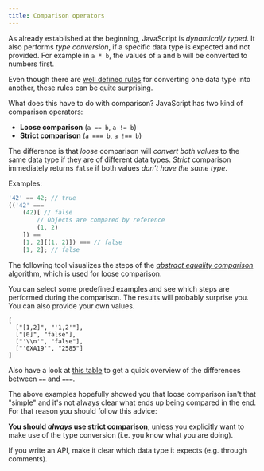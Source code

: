 ```yaml
---
title: Comparison operators
---
```


As already established at the beginning, JavaScript is _dynamically typed_. It
also performs _type conversion_, if a specific data type is expected and not
provided. For example in `a * b`, the values of `a` and `b` will be converted
to numbers first.

Even though there are [well defined rules][conversion rules] for converting one
data type into another, these rules can be quite surprising.

[conversion rules]: http://www.ecma-international.org/ecma-262/5.1/#sec-9

What does this have to do with comparison? JavaScript has two kind of comparison
operators:

- **Loose comparison** (`a == b`, `a != b`)
- **Strict comparison** (`a === b`, `a !== b`)

The difference is that _loose_ comparison will _convert both values_ to the same
data type if they are of different data types. _Strict_ comparison immediately
returns `false` if both values _don't have the same type_.

Examples:

```javascript
'42' == 42; // true
(('42' ===
    (42)[ // false
        // Objects are compared by reference
        (1, 2)
    ]) ==
    [1, 2][(1, 2)]) === // false
    [1, 2]; // false
```

The following tool visualizes the steps of the _[abstract equality
comparison](http://www.ecma-international.org/ecma-262/7.0/#sec-abstract-equality-comparison)_
algorithm, which is used for loose comparison.

You can select some predefined examples and see which steps are performed
during the comparison. The results will probably surprise you. You can also
provide your own values.

```react comparison
[
  ["[1,2]", "'1,2'"],
  ["[0]", "false"],
  ["'\\n'", "false"],
  ["'0XA19'", "2585"]
]
```

Also have a look at [this table][comparison table] to get a quick overview of
the differences between `==` and `===`.

The above examples hopefully showed you that loose comparison isn't that
"simple" and it's not always clear what ends up being compared in the end. For
that reason you should follow this advice:

<div class="callout warning">

**You should _always_ use strict comparison**, unless you
explicitly want to make use of the type conversion (i.e. you know what you are
doing).

If you write an API, make it clear which data type it expects (e.g. through
comments).

</div>

[comparison table]: https://dorey.github.io/JavaScript-Equality-Table/
